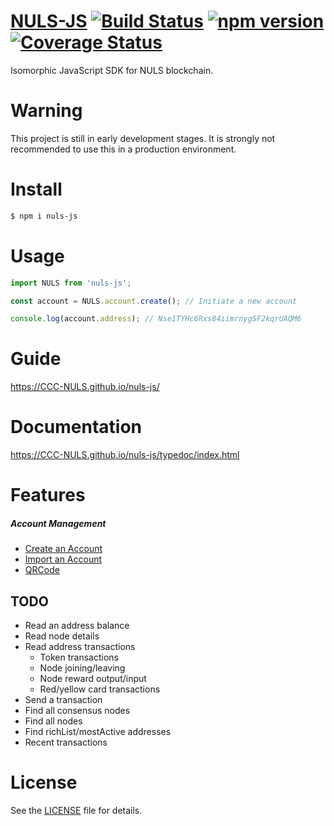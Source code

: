 # [NULS-JS](https://CCC-NULS.github.io/nuls-js/) [![Build Status](https://api.travis-ci.org/AlephNuls/nuls-js.svg?branch=master)](https://travis-ci.org/AlephNuls/nuls-js) [![npm version](https://badge.fury.io/js/nuls-js.svg)](https://www.npmjs.com/package/nuls-js) [![Coverage Status](https://coveralls.io/repos/github/AlephNuls/nuls-js/badge.svg?branch=master)](https://coveralls.io/github/AlephNuls/nuls-js?branch=master) 
Isomorphic JavaScript SDK for NULS blockchain.

# Warning
This project is still in early development stages. It is strongly not recommended to use this in a production environment.

# Install
```bash
$ npm i nuls-js
```

# Usage
```js
import NULS from 'nuls-js';

const account = NULS.account.create(); // Initiate a new account

console.log(account.address); // Nse1TYHc6Rxs84iimrnygSF2kqrUAQM6
```

# Guide
https://CCC-NULS.github.io/nuls-js/

# Documentation
https://CCC-NULS.github.io/nuls-js/typedoc/index.html

# Features
##### Account Management
 - [Create an Account](https://CCC-NULS.github.io/nuls-js/guide/account.html#create-a-new-account)
 - [Import an Account](https://CCC-NULS.github.io/nuls-js/guide/account.html#import-an-account)
 - [QRCode](https://CCC-NULS.github.io/nuls-js/guide/QRCode.html)

## TODO
- Read an address balance
- Read node details
- Read address transactions
  - Token transactions
  - Node joining/leaving
  - Node reward output/input
  - Red/yellow card transactions
- Send a transaction
- Find all consensus nodes
- Find all nodes
- Find richList/mostActive addresses
- Recent transactions

# License
See the [LICENSE](./LICENSE) file for details.
